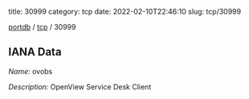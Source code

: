 title: 30999
category: tcp
date: 2022-02-10T22:46:10
slug: tcp/30999

[portdb](/) / [tcp](/category/tcp.html) / 30999


## IANA Data

_Name:_ ovobs

_Description:_ OpenView Service Desk Client

